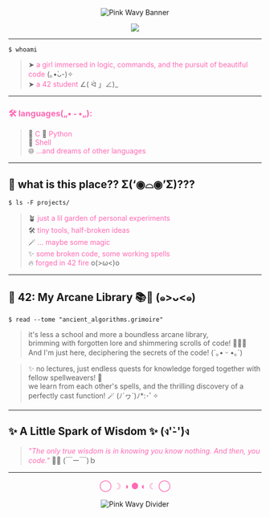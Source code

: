 <!--
  (ﾉ◕ヮ◕)ﾉ*:･ﾟ✧
     compiling brain.c
     please stand by...
-->

<p align="center">
  <img src="https://capsule-render.vercel.app/api?type=waving&color=0:ff69b4,100:ffb6c1&height=180&section=header&fontSize=38&fontAlign=50&fontColor=ffffff&text=ᯓ★+Hello+World!+ᯓ★" alt="Pink Wavy Banner"/>
</p>

<div align="center">
  <img src="https://img.shields.io/badge/42%20Student-%23ffb6c1?style=for-the-badge&logo=42&logoColor=white">
</div>

---

```shell
$ whoami
```
> ➤ <span style="color:#ff69b4;">a girl immersed in logic, commands, and the pursuit of beautiful code</span> (｡•̀ᴗ-)✧    
> ➤ <span style="color:#ff69b4;">a 42 student</span> ∠( ᐛ 」∠)_

---

<h3 align="left" style="color:#ff69b4;">🛠 languages(„• ֊ •„):</h3>

> 🌊 <span style="color:#ff69b4;">C</span>
> 🐍 <span style="color:#ff69b4;">Python</span>  
> 🐚 <span style="color:#ff69b4;">Shell</span>  
> 🌐 <span style="color:#ff69b4;">...and dreams of other languages</span>

---

## 🌌 what is this place?? Σ(‘◉⌓◉’Σ)???
```shell
$ ls -F projects/
```
> 🪴 <span style="color:#ff69b4;">just a lil garden of personal experiments</span>  
> 🛠️ <span style="color:#ff69b4;">tiny tools, half-broken ideas</span>  
> 🪄 <span style="color:#ff69b4;">... maybe some magic</span>  
> ✨ <span style="color:#ff69b4;">some broken code, some working spells</span>  
> 🔥 <span style="color:#ff69b4;">forged in 42 fire</span> o(>ω<)o

---

## 🌠 42: My Arcane Library 📚🔮 (๑>ᴗ<๑)
```shell
$ read --tome "ancient_algorithms.grimoire" 
```
> it's less a school and more a boundless arcane library,<br>
> brimming with forgotten lore and shimmering scrolls of code! 📜✨🌌  
> And I'm just here, deciphering the secrets of the code! (´｡• ᵕ •｡`)

> ✨ no lectures, just endless quests for knowledge forged together with fellow spellweavers! 🔮  
> we learn from each other's spells, and the thrilling discovery of a perfectly cast function! 🪄 (ﾉ´ヮ´)ﾉ*:･ﾟ✧

---

## ✨ A Little Spark of Wisdom ✨ (ง'̀-'́)ง

> <span style="color:#ff69b4;font-style:italic;">"The only true wisdom is in knowing you know nothing. And then, you code."</span>
> 🧠💫 (￣ー￣)ｂ

---

<!--
## 🪐 coming soon...

* 🔗 portfolio [*to be conjured*]
* 🧃 linkedin [*pending identity synthesis*]

---
-->

<p align="center" style="color:#ff69b4;font-size:1.2em;">
  ◯ ☽ ◑ ● ◐ ☾ ◯
</p>

<p align="center">
  <img src="https://capsule-render.vercel.app/api?type=waving&color=0:ff69b4,100:ffb6c1&height=80&section=footer" alt="Pink Wavy Divider"/>
</p>
